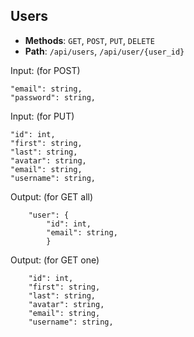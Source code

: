 ## Users

- **Methods**: `GET`, `POST`, `PUT`, `DELETE`
- **Path**: `/api/users`, `/api/user/{user_id}`

Input: (for POST)
```
"email": string,
"password": string,
```

Input: (for PUT)
```
"id": int,
"first": string,
"last": string,
"avatar": string,
"email": string,
"username": string,
```

Output: (for GET all)
```
    "user": {
        "id": int,
        "email": string,
        }
```

Output: (for GET one)
```
    "id": int,
    "first": string,
    "last": string,
    "avatar": string,
    "email": string,
    "username": string,
```

